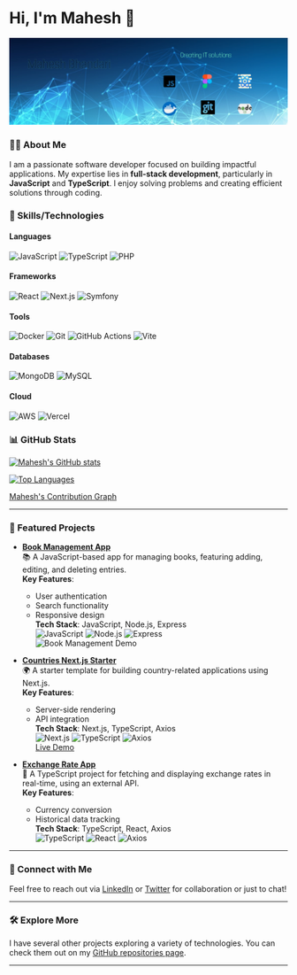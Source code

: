 # Hi, I'm Mahesh 👋

![Banner](https://github.com/maheshbhandari433/maheshbhandari433/blob/main/mahesh-bhandari-banner.png)

### 👨‍💻 About Me
I am a passionate software developer focused on building impactful applications. My expertise lies in **full-stack development**, particularly in **JavaScript** and **TypeScript**. I enjoy solving problems and creating efficient solutions through coding.

### 🔧 Skills/Technologies

#### Languages
![JavaScript](https://img.shields.io/badge/JavaScript-F7DF1E?style=for-the-badge&logo=javascript&logoColor=white) 
![TypeScript](https://img.shields.io/badge/TypeScript-007ACC?style=for-the-badge&logo=typescript&logoColor=white) 
![PHP](https://img.shields.io/badge/PHP-777BB4?style=for-the-badge&logo=php&logoColor=white)

#### Frameworks
![React](https://img.shields.io/badge/React-61DAFB?style=for-the-badge&logo=react&logoColor=black) 
![Next.js](https://img.shields.io/badge/Next.js-000000?style=for-the-badge&logo=next.js&logoColor=white) 
![Symfony](https://img.shields.io/badge/Symfony-black?style=for-the-badge&logo=symfony&logoColor=white)

#### Tools
![Docker](https://img.shields.io/badge/Docker-2496ED?style=for-the-badge&logo=docker&logoColor=white) 
![Git](https://img.shields.io/badge/Git-F05032?style=for-the-badge&logo=git&logoColor=white) 
![GitHub Actions](https://img.shields.io/badge/GitHub_Actions-2088FF?style=for-the-badge&logo=github-actions&logoColor=white) 
![Vite](https://img.shields.io/badge/Vite-646CFF?style=for-the-badge&logo=vite&logoColor=white)

#### Databases
![MongoDB](https://img.shields.io/badge/MongoDB-47A248?style=for-the-badge&logo=mongodb&logoColor=white) 
![MySQL](https://img.shields.io/badge/MySQL-4479A1?style=for-the-badge&logo=mysql&logoColor=white)

#### Cloud
![AWS](https://img.shields.io/badge/AWS-FF9900?style=for-the-badge&logo=amazonaws&logoColor=white) 
![Vercel](https://img.shields.io/badge/Vercel-000000?style=for-the-badge&logo=vercel&logoColor=white)


### 📊 GitHub Stats
[![Mahesh's GitHub stats](https://github-readme-stats.vercel.app/api?username=maheshbhandari433&show_icons=true&theme=radical)](https://github.com/maheshbhandari433)

[![Top Languages](https://github-readme-stats.vercel.app/api/top-langs/?username=maheshbhandari433&layout=compact&theme=radical)](https://github.com/maheshbhandari433)

[Mahesh's Contribution Graph](https://github-readme-activity-graph.cyclic.app/graph?username=maheshbhandari433&theme=rogue)

---

### 🚀 Featured Projects

- [**Book Management App**](link-to-repo)  
  📚 A JavaScript-based app for managing books, featuring adding, editing, and deleting entries.  
  **Key Features**:
  - User authentication
  - Search functionality
  - Responsive design  
  **Tech Stack**: JavaScript, Node.js, Express  
  ![JavaScript](https://img.shields.io/badge/JavaScript-F7DF1E?style=for-the-badge&logo=javascript&logoColor=white) 
  ![Node.js](https://img.shields.io/badge/Node.js-43853D?style=for-the-badge&logo=node.js&logoColor=white) 
  ![Express](https://img.shields.io/badge/Express-404D59?style=for-the-badge&logo=express&logoColor=white)  
  ![Book Management Demo](https://link-to-your-gif.gif)

- [**Countries Next.js Starter**](link-to-repo)  
  🌍 A starter template for building country-related applications using Next.js.  
  **Key Features**:
  - Server-side rendering
  - API integration  
  **Tech Stack**: Next.js, TypeScript, Axios  
  ![Next.js](https://img.shields.io/badge/Next.js-000000?style=for-the-badge&logo=next.js&logoColor=white) 
  ![TypeScript](https://img.shields.io/badge/TypeScript-007ACC?style=for-the-badge&logo=typescript&logoColor=white) 
  ![Axios](https://img.shields.io/badge/Axios-5A29E4?style=for-the-badge&logo=axios&logoColor=white)  
  [Live Demo](https://link-to-live-demo) 

- [**Exchange Rate App**](link-to-repo)  
  💱 A TypeScript project for fetching and displaying exchange rates in real-time, using an external API.  
  **Key Features**:
  - Currency conversion
  - Historical data tracking  
  **Tech Stack**: TypeScript, React, Axios  
  ![TypeScript](https://img.shields.io/badge/TypeScript-007ACC?style=for-the-badge&logo=typescript&logoColor=white) 
  ![React](https://img.shields.io/badge/React-61DAFB?style=for-the-badge&logo=react&logoColor=black) 
  ![Axios](https://img.shields.io/badge/Axios-5A29E4?style=for-the-badge&logo=axios&logoColor=white)  

---

### 💬 Connect with Me
Feel free to reach out via [LinkedIn](your-linkedin-url) or [Twitter](your-twitter-url) for collaboration or just to chat!

---

### 🛠 Explore More
I have several other projects exploring a variety of technologies. You can check them out on my [GitHub repositories page](https://github.com/maheshbhandari433?tab=repositories).

---
